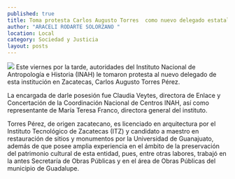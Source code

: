 ```yaml
---
published: true
title: Toma protesta Carlos Augusto Torres  como nuevo delegado estatal del INAH
author: "ARACELI RODARTE SOLORZANO "
location: Local
category: Sociedad y Justicia
layout: posts
---
```


![](http://i.imgur.com/U57DUyLm.jpg)
Este viernes por la tarde, autoridades del Instituto Nacional de Antropología e Historia (INAH) le tomaron protesta al nuevo delegado de esta institución en Zacatecas, Carlos Augusto Torres Pérez.

La encargada de darle posesión fue Claudia Veytes, directora de Enlace y Concertación de la Coordinación Nacional de Centros INAH, así como representante de María Teresa Franco, directora general del instituto.

Torres Pérez, de origen zacatecano, es licenciado en arquitectura por el Instituto Tecnológico de Zacatecas (ITZ) y candidato a maestro en restauración de sitios y monumentos por la Universidad de Guanajuato, además de que posee amplia experiencia en el ámbito de la preservación del patrimonio cultural de esta entidad, pues, entre otras labores, trabajó en la antes Secretaría de Obras Públicas y en el área de Obras Públicas del municipio de Guadalupe.

